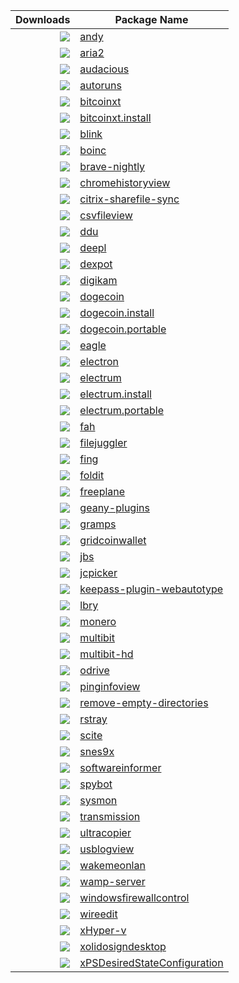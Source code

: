 | Downloads | Package Name |
|-----------:|--------------|
| [![](http://img.shields.io/chocolatey/dt/andy.svg?color=green&label=andy)](https://chocolatey.org/packages/andy) | [andy](https://github.com/tunisiano187/Chocolatey-packages/tree/master/automatic/andy)|
| [![](http://img.shields.io/chocolatey/dt/aria2.svg?color=green&label=aria2)](https://chocolatey.org/packages/aria2) | [aria2](https://github.com/tunisiano187/Chocolatey-packages/tree/master/automatic/aria2)|
| [![](http://img.shields.io/chocolatey/dt/audacious.svg?color=green&label=audacious)](https://chocolatey.org/packages/audacious) | [audacious](https://github.com/tunisiano187/Chocolatey-packages/tree/master/automatic/audacious)|
| [![](http://img.shields.io/chocolatey/dt/autoruns.svg?color=green&label=autoruns)](https://chocolatey.org/packages/autoruns) | [autoruns](https://github.com/tunisiano187/Chocolatey-packages/tree/master/automatic/autoruns)|
| [![](http://img.shields.io/chocolatey/dt/bitcoinxt.svg?color=green&label=bitcoinxt)](https://chocolatey.org/packages/bitcoinxt) | [bitcoinxt](https://github.com/tunisiano187/Chocolatey-packages/tree/master/automatic/bitcoinxt)|
| [![](http://img.shields.io/chocolatey/dt/bitcoinxt.install.svg?color=green&label=bitcoinxt.install)](https://chocolatey.org/packages/bitcoinxt.install) | [bitcoinxt.install](https://github.com/tunisiano187/Chocolatey-packages/tree/master/automatic/bitcoinxt.install)|
| [![](http://img.shields.io/chocolatey/dt/blink.svg?color=green&label=blink)](https://chocolatey.org/packages/blink) | [blink](https://github.com/tunisiano187/Chocolatey-packages/tree/master/automatic/blink)|
| [![](http://img.shields.io/chocolatey/dt/boinc.svg?color=green&label=boinc)](https://chocolatey.org/packages/boinc) | [boinc](https://github.com/tunisiano187/Chocolatey-packages/tree/master/automatic/boinc)|
| [![](http://img.shields.io/chocolatey/dt/brave-nightly.svg?color=green&label=brave-nightly)](https://chocolatey.org/packages/brave-nightly) | [brave-nightly](https://github.com/tunisiano187/Chocolatey-packages/tree/master/automatic/brave-nightly)|
| [![](http://img.shields.io/chocolatey/dt/chromehistoryview.svg?color=green&label=chromehistoryview)](https://chocolatey.org/packages/chromehistoryview) | [chromehistoryview](https://github.com/tunisiano187/Chocolatey-packages/tree/master/automatic/chromehistoryview)|
| [![](http://img.shields.io/chocolatey/dt/citrix-sharefile-sync.svg?color=green&label=citrix-sharefile-sync)](https://chocolatey.org/packages/citrix-sharefile-sync) | [citrix-sharefile-sync](https://github.com/tunisiano187/Chocolatey-packages/tree/master/automatic/citrix-sharefile-sync)|
| [![](http://img.shields.io/chocolatey/dt/csvfileview.svg?color=green&label=csvfileview)](https://chocolatey.org/packages/csvfileview) | [csvfileview](https://github.com/tunisiano187/Chocolatey-packages/tree/master/automatic/csvfileview)|
| [![](http://img.shields.io/chocolatey/dt/ddu.svg?color=green&label=ddu)](https://chocolatey.org/packages/ddu) | [ddu](https://github.com/tunisiano187/Chocolatey-packages/tree/master/automatic/ddu)|
| [![](http://img.shields.io/chocolatey/dt/deepl.svg?color=green&label=deepl)](https://chocolatey.org/packages/deepl) | [deepl](https://github.com/tunisiano187/Chocolatey-packages/tree/master/automatic/deepl)|
| [![](http://img.shields.io/chocolatey/dt/dexpot.svg?color=green&label=dexpot)](https://chocolatey.org/packages/dexpot) | [dexpot](https://github.com/tunisiano187/Chocolatey-packages/tree/master/automatic/dexpot)|
| [![](http://img.shields.io/chocolatey/dt/digikam.svg?color=green&label=digikam)](https://chocolatey.org/packages/digikam) | [digikam](https://github.com/tunisiano187/Chocolatey-packages/tree/master/automatic/digikam)|
| [![](http://img.shields.io/chocolatey/dt/dogecoin.svg?color=green&label=dogecoin)](https://chocolatey.org/packages/dogecoin) | [dogecoin](https://github.com/tunisiano187/Chocolatey-packages/tree/master/automatic/dogecoin)|
| [![](http://img.shields.io/chocolatey/dt/dogecoin.install.svg?color=green&label=dogecoin.install)](https://chocolatey.org/packages/dogecoin.install) | [dogecoin.install](https://github.com/tunisiano187/Chocolatey-packages/tree/master/automatic/dogecoin.install)|
| [![](http://img.shields.io/chocolatey/dt/dogecoin.portable.svg?color=green&label=dogecoin.portable)](https://chocolatey.org/packages/dogecoin.portable) | [dogecoin.portable](https://github.com/tunisiano187/Chocolatey-packages/tree/master/automatic/dogecoin.portable)|
| [![](http://img.shields.io/chocolatey/dt/eagle.svg?color=green&label=eagle)](https://chocolatey.org/packages/eagle) | [eagle](https://github.com/tunisiano187/Chocolatey-packages/tree/master/automatic/eagle)|
| [![](http://img.shields.io/chocolatey/dt/electron.svg?color=green&label=electron)](https://chocolatey.org/packages/electron) | [electron](https://github.com/tunisiano187/Chocolatey-packages/tree/master/automatic/electron)|
| [![](http://img.shields.io/chocolatey/dt/electrum.svg?color=green&label=electrum)](https://chocolatey.org/packages/electrum) | [electrum](https://github.com/tunisiano187/Chocolatey-packages/tree/master/automatic/electrum)|
| [![](http://img.shields.io/chocolatey/dt/electrum.install.svg?color=green&label=electrum.install)](https://chocolatey.org/packages/electrum.install) | [electrum.install](https://github.com/tunisiano187/Chocolatey-packages/tree/master/automatic/electrum.install)|
| [![](http://img.shields.io/chocolatey/dt/electrum.portable.svg?color=green&label=electrum.portable)](https://chocolatey.org/packages/electrum.portable) | [electrum.portable](https://github.com/tunisiano187/Chocolatey-packages/tree/master/automatic/electrum.portable)|
| [![](http://img.shields.io/chocolatey/dt/fah.svg?color=green&label=fah)](https://chocolatey.org/packages/fah) | [fah](https://github.com/tunisiano187/Chocolatey-packages/tree/master/automatic/fah)|
| [![](http://img.shields.io/chocolatey/dt/filejuggler.svg?color=green&label=filejuggler)](https://chocolatey.org/packages/filejuggler) | [filejuggler](https://github.com/tunisiano187/Chocolatey-packages/tree/master/automatic/filejuggler)|
| [![](http://img.shields.io/chocolatey/dt/fing.svg?color=green&label=fing)](https://chocolatey.org/packages/fing) | [fing](https://github.com/tunisiano187/Chocolatey-packages/tree/master/automatic/fing)|
| [![](http://img.shields.io/chocolatey/dt/foldit.svg?color=green&label=foldit)](https://chocolatey.org/packages/foldit) | [foldit](https://github.com/tunisiano187/Chocolatey-packages/tree/master/automatic/foldit)|
| [![](http://img.shields.io/chocolatey/dt/freeplane.svg?color=green&label=freeplane)](https://chocolatey.org/packages/freeplane) | [freeplane](https://github.com/tunisiano187/Chocolatey-packages/tree/master/automatic/freeplane)|
| [![](http://img.shields.io/chocolatey/dt/geany-plugins.svg?color=green&label=geany-plugins)](https://chocolatey.org/packages/geany-plugins) | [geany-plugins](https://github.com/tunisiano187/Chocolatey-packages/tree/master/automatic/geany-plugins)|
| [![](http://img.shields.io/chocolatey/dt/gramps.svg?color=green&label=gramps)](https://chocolatey.org/packages/gramps) | [gramps](https://github.com/tunisiano187/Chocolatey-packages/tree/master/automatic/gramps)|
| [![](http://img.shields.io/chocolatey/dt/gridcoinwallet.svg?color=green&label=gridcoinwallet)](https://chocolatey.org/packages/gridcoinwallet) | [gridcoinwallet](https://github.com/tunisiano187/Chocolatey-packages/tree/master/automatic/gridcoinwallet)|
| [![](http://img.shields.io/chocolatey/dt/jbs.svg?color=green&label=jbs)](https://chocolatey.org/packages/jbs) | [jbs](https://github.com/tunisiano187/Chocolatey-packages/tree/master/automatic/jbs)|
| [![](http://img.shields.io/chocolatey/dt/jcpicker.svg?color=green&label=jcpicker)](https://chocolatey.org/packages/jcpicker) | [jcpicker](https://github.com/tunisiano187/Chocolatey-packages/tree/master/automatic/jcpicker)|
| [![](http://img.shields.io/chocolatey/dt/keepass-plugin-webautotype.svg?color=green&label=keepass-plugin-webautotype)](https://chocolatey.org/packages/keepass-plugin-webautotype) | [keepass-plugin-webautotype](https://github.com/tunisiano187/Chocolatey-packages/tree/master/automatic/keepass-plugin-webautotype)|
| [![](http://img.shields.io/chocolatey/dt/lbry.svg?color=green&label=lbry)](https://chocolatey.org/packages/lbry) | [lbry](https://github.com/tunisiano187/Chocolatey-packages/tree/master/automatic/lbry)|
| [![](http://img.shields.io/chocolatey/dt/monero.svg?color=green&label=monero)](https://chocolatey.org/packages/monero) | [monero](https://github.com/tunisiano187/Chocolatey-packages/tree/master/automatic/monero)|
| [![](http://img.shields.io/chocolatey/dt/multibit.svg?color=green&label=multibit)](https://chocolatey.org/packages/multibit) | [multibit](https://github.com/tunisiano187/Chocolatey-packages/tree/master/automatic/multibit)|
| [![](http://img.shields.io/chocolatey/dt/multibit-hd.svg?color=green&label=multibit-hd)](https://chocolatey.org/packages/multibit-hd) | [multibit-hd](https://github.com/tunisiano187/Chocolatey-packages/tree/master/automatic/multibit-hd)|
| [![](http://img.shields.io/chocolatey/dt/odrive.svg?color=green&label=odrive)](https://chocolatey.org/packages/odrive) | [odrive](https://github.com/tunisiano187/Chocolatey-packages/tree/master/automatic/odrive)|
| [![](http://img.shields.io/chocolatey/dt/pinginfoview.svg?color=green&label=pinginfoview)](https://chocolatey.org/packages/pinginfoview) | [pinginfoview](https://github.com/tunisiano187/Chocolatey-packages/tree/master/automatic/pinginfoview)|
| [![](http://img.shields.io/chocolatey/dt/remove-empty-directories.svg?color=green&label=remove-empty-directories)](https://chocolatey.org/packages/remove-empty-directories) | [remove-empty-directories](https://github.com/tunisiano187/Chocolatey-packages/tree/master/automatic/remove-empty-directories)|
| [![](http://img.shields.io/chocolatey/dt/rstray.svg?color=green&label=rstray)](https://chocolatey.org/packages/rstray) | [rstray](https://github.com/tunisiano187/Chocolatey-packages/tree/master/automatic/rstray)|
| [![](http://img.shields.io/chocolatey/dt/scite.svg?color=green&label=scite)](https://chocolatey.org/packages/scite) | [scite](https://github.com/tunisiano187/Chocolatey-packages/tree/master/automatic/scite)|
| [![](http://img.shields.io/chocolatey/dt/snes9x.svg?color=green&label=snes9x)](https://chocolatey.org/packages/snes9x) | [snes9x](https://github.com/tunisiano187/Chocolatey-packages/tree/master/automatic/snes9x)|
| [![](http://img.shields.io/chocolatey/dt/softwareinformer.svg?color=green&label=softwareinformer)](https://chocolatey.org/packages/softwareinformer) | [softwareinformer](https://github.com/tunisiano187/Chocolatey-packages/tree/master/automatic/softwareinformer)|
| [![](http://img.shields.io/chocolatey/dt/spybot.svg?color=green&label=spybot)](https://chocolatey.org/packages/spybot) | [spybot](https://github.com/tunisiano187/Chocolatey-packages/tree/master/automatic/spybot)|
| [![](http://img.shields.io/chocolatey/dt/sysmon.svg?color=green&label=sysmon)](https://chocolatey.org/packages/sysmon) | [sysmon](https://github.com/tunisiano187/Chocolatey-packages/tree/master/automatic/sysmon)|
| [![](http://img.shields.io/chocolatey/dt/transmission.svg?color=green&label=transmission)](https://chocolatey.org/packages/transmission) | [transmission](https://github.com/tunisiano187/Chocolatey-packages/tree/master/automatic/transmission)|
| [![](http://img.shields.io/chocolatey/dt/ultracopier.svg?color=green&label=ultracopier)](https://chocolatey.org/packages/ultracopier) | [ultracopier](https://github.com/tunisiano187/Chocolatey-packages/tree/master/automatic/ultracopier)|
| [![](http://img.shields.io/chocolatey/dt/usblogview.svg?color=green&label=usblogview)](https://chocolatey.org/packages/usblogview) | [usblogview](https://github.com/tunisiano187/Chocolatey-packages/tree/master/automatic/usblogview)|
| [![](http://img.shields.io/chocolatey/dt/wakemeonlan.svg?color=green&label=wakemeonlan)](https://chocolatey.org/packages/wakemeonlan) | [wakemeonlan](https://github.com/tunisiano187/Chocolatey-packages/tree/master/automatic/wakemeonlan)|
| [![](http://img.shields.io/chocolatey/dt/wamp-server.svg?color=green&label=wamp-server)](https://chocolatey.org/packages/wamp-server) | [wamp-server](https://github.com/tunisiano187/Chocolatey-packages/tree/master/automatic/wamp-server)|
| [![](http://img.shields.io/chocolatey/dt/windowsfirewallcontrol.svg?color=green&label=windowsfirewallcontrol)](https://chocolatey.org/packages/windowsfirewallcontrol) | [windowsfirewallcontrol](https://github.com/tunisiano187/Chocolatey-packages/tree/master/automatic/windowsfirewallcontrol)|
| [![](http://img.shields.io/chocolatey/dt/wireedit.svg?color=green&label=wireedit)](https://chocolatey.org/packages/wireedit) | [wireedit](https://github.com/tunisiano187/Chocolatey-packages/tree/master/automatic/wireedit)|
| [![](http://img.shields.io/chocolatey/dt/xHyper-v.svg?color=green&label=xHyper-v)](https://chocolatey.org/packages/xHyper-v) | [xHyper-v](https://github.com/tunisiano187/Chocolatey-packages/tree/master/automatic/xHyper-v)|
| [![](http://img.shields.io/chocolatey/dt/xolidosigndesktop.svg?color=green&label=xolidosigndesktop)](https://chocolatey.org/packages/xolidosigndesktop) | [xolidosigndesktop](https://github.com/tunisiano187/Chocolatey-packages/tree/master/automatic/xolidosigndesktop)|
| [![](http://img.shields.io/chocolatey/dt/xPSDesiredStateConfiguration.svg?color=green&label=xPSDesiredStateConfiguration)](https://chocolatey.org/packages/xPSDesiredStateConfiguration) | [xPSDesiredStateConfiguration](https://github.com/tunisiano187/Chocolatey-packages/tree/master/automatic/xPSDesiredStateConfiguration)|
